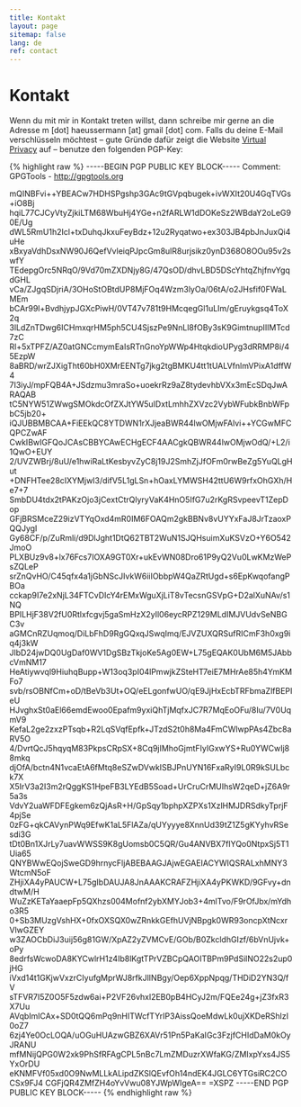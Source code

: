 ```yaml
---
title: Kontakt
layout: page
sitemap: false
lang: de
ref: contact
---
```


# Kontakt
Wenn du mit mir in Kontakt treten willst, dann schreibe mir gerne an die Adresse m [dot] haeussermann [at] gmail [dot] com.
Falls du deine E-Mail verschlüsseln möchtest – gute Gründe dafür zeigt die Website [Virtual Privacy](https://virtual-privacy.org/) auf – benutze den folgenden PGP-Key:

{% highlight raw %}
-----BEGIN PGP PUBLIC KEY BLOCK-----
Comment: GPGTools - http://gpgtools.org

mQINBFvi++YBEACw7HDHSPgshp3GAc9tGVpqbugek+ivWXIt20U4GqTVGs+iO8Bj
hqiL77CJCyVtyZjkiLTM68WbuHj4YGe+n2fARLW1dDOKeSz2WBdaY2oLeG90E/Ug
dWL5RmU1h2Icl+txDuhqJkxuFeyBdz+12u2Ryqatwo+ex303JB4pbJnJuxQi4uHe
xBxyaVdhDsxNW90J6QefVvleiqPJpcGm8ulR8urjsikz0ynD368O8OOu95v2swfY
TEdepgOrc5NRqO/9Vd70mZXDNjy8G/47QsOD/dhvLBD5DScYhtqZhjfnvYgqdGHL
vCa/ZJgqSDjriA/3OHoStOBtdUP8MjFOq4Wzm3lyOa/06tA/o2JHsfif0FWaLMEm
bCAr99l+BvdhjypJGXcPiwH/0VT47v781t9HMcqegGl1uLIm/gEruykgsq4ToX2q
3lLdZnTDwg6ICHmxqrHM5ph5CU4SjszPe9NnLl8fOBy3sK9GimtnupIIlMTcd7zC
Rl+5xTPFZ/AZ0atGNCcmymEaIsRTnGnoYpWWp4HtqkdioUPyg3dRRMP8i/45EzpW
8aBRD/wrZJXigTht60bH0XMrEENTg7jkg2tgBMKU4tt1tUALVfnlmVPixA1dffW4
7I3iyJ/mpFQB4A+JSdzmu3mraSo+uoekrRz9aZ8tydevhbVXx3mEcSDqJwARAQAB
tC5NYW51ZWwgSMOkdcOfZXJtYW5uIDxtLmhhZXVzc2VybWFubkBnbWFpbC5jb20+
iQJUBBMBCAA+FiEEkQC8YTDWN1rXJjeaBWR44lwOMjwFAlvi++YCGwMFCQPCZwAF
CwkIBwIGFQoJCAsCBBYCAwECHgECF4AACgkQBWR44lwOMjwOdQ/+L2/i1QwO+EUY
2/UVZWBrj/8uU/e1hwiRaLtKesbyvZyC8j19J2SmhZjJfOFm0rwBeZg5YuQLgHut
+DNFHTee28cIXYMjwI3/difV5L1gLSn+hOaxLYMWSH42ttU6W9rfxOhGXh/He7+7
SmbDU4tdx2tPAKzOjo3jCextCtrQlyryVaK4HnO5IfG7u2rKgRSvpeevT1ZepDop
GFjBRSMceZ29izVTYqOxd4mR0IM6FOAQm2gkBBNv8vUYYxFaJ8JrTzaoxPQQJygI
Gy68CF/p/ZuRmli/d9DlJght1DtQ62TBT2WuN1SJQHsuimXuKSVzO+Y6O542JmoO
PLXBUz9v8+lx76Fcs7IOXA9GT0Xr+ukEvWN08Dro61P9yQ2Vu0LwKMzWePsZQLeP
srZnQvHO/C45qfx4a1jGbNScJIvkW6iiIObbpW4QaZRtUgd+s6EpKwqofangPBOa
cckap9I7e2xNjL34FTCvDIcY4rEMxWguXjLiT8vTecsnGSVpG+D2alXuNAv/s1NQ
BPILHjF38V2fU0Rtlxfcgvj5gaSmHzX2yIl06eycRPZ129MLdIMJVUdvSeNBGC3v
aGMCnRZUqmoq/DiLbFhD9RgGQxqJSwqImq/EJVZUXQRSufRICmF3h0xg9iq4j3kW
JlbD24jwDQ0UgDaf0WV1DgSBzTkjoKe5Ag0EW+L75gEQAK0UbM6M5JAbbcVmNM17
HeAtiywvql9HiuhqBupp+W13oq3pI04lPmwjkZSteHT7eiE7MHrAe85h4YmKMFo7
svb/rsOBNfCm+oD/tBeVb3Ut+OQ/eELgonfwUO/qE9JjHxEcbTRFbmaZlfBEPIeU
HJvghxSt0aEl66emdEwoo0Epafm9yxiQhTjMqfxJC7R7MqEoOFu/8Iu/7V0UqmV9
KefaL2ge2zxzPTsqb+R2LqSVqfEpfk+JTzdS2t0h8Ma4FmCWlwpPAs4Zbc8aRV5O
4/DvrtQcJ5hqyqM83PkpsCRpSX+8Cq9jIMhoGjmtFIyIGxwYS+Ru0YWCwIj88mkq
djOfA/bctn4N1vcaEtA6fMtq8eSZwDVwkISBJPnUYN16FxaRyI9L0R9kSULbck7X
X5IrV3a2I3m2rQggKS1HpeFB3LYEdB5Soad+UrCruCrMUIhsW2qeD+jZ6A9r5a3s
VdvY2uaWFDFEgkem6zQjAsR+H/GpSqy1bphpXZPXs1XzlHMJDRSdkyTprjF4pjSe
0zFG+qkCAVynPWq9EfwK1aL5FlAZa/qUYyyye8XnnUd39tZ1Z5gKYyhvRSesdi3G
tDt0Bn1XJrLy7uavWWSS9K8gUomsb0C5QR/Gu4ANVBX7fIYQo0NtpxSj5T1Uia65
QNYBWwEQojSweGD9hrnycFljABEBAAGJAjwEGAEIACYWIQSRALxhMNY3WtcmN5oF
ZHjiXA4yPAUCW+L75gIbDAUJA8JnAAAKCRAFZHjiXA4yPKWKD/9GFvy+dndtwM/H
WuZzKETaYaaepFp5QXhzs004Mofnf2ybXMYJob3+4mlTvo/F9rOfJbx/mYdho3R5
0+Sb3MUzgVshHX+0fxOXSQX0wZRnkkGEfhUVjNBpgk0WR93oncpXtNcxrVlwGZEY
w3ZAOCbDiJ3uij56g81GW/XpAZ2yZVMCvE/GOb/B0ZkcldhGIzf/6bVnUjvk+oPy
8edrfsWcwoDA8KYCwlrH1z4Ib8lKgtTPrVZBCpQAOITBPm9PdSilNO22s2up0jHG
iVxd14t1GKjwVxzrCIyufgMprWJ8rfkJlINBgy/Oep6XppNpqg/THDiD2YN3Q/fV
sTFVR7I5Z0O5F5zdw6ai+P2VF26vhxl2EB0pB4HCyJ2m/FQEe24g+jZ3fxR3X7Uu
AVqbImlCAx+SD0tQQ6mPq9nHITWcfTYrIP3AissQoeMdwLk0ujXKDeRShlzI0oZ7
6zj4Ye0OcLOQA/uOGuHUAzwGBZ6XAVr51Pn5PaKaIGc3FzjfCHIdDaM0kOyJRANU
mfMNijQPG0W2xk9PhSfRFAgCPL5nBc7LmZMDuzrXWfaKG/ZMIxpYxs4JS5YxOrDU
eKNMFVf05xd0O9NwMLLkALipdZKSlQEvfOh14ndEK4JGLC6YTGsiRC2COCSx9FJ4
CGFjQR4ZMfZH4oYvVwu08YJWpWIgeA==
=XSPZ
-----END PGP PUBLIC KEY BLOCK-----
{% endhighlight raw %}
